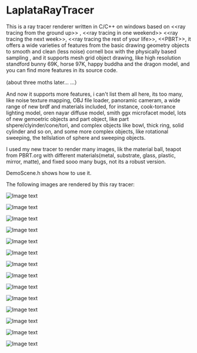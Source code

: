 # LaplataRayTracer
This is a ray tracer renderer written in C/C++ on windows based on &lt;&lt;ray tracing from the ground up>>  , &lt;&lt;ray tracing in one weekend>> &lt;&lt;ray tracing the next week>>,  &lt;&lt;ray tracing the rest of your life>>, &lt;&lt;PBRT>>, it offers a wide varieties of features from the basic drawing geometry objects to smooth and clean (less noise) cornell box with the physically based sampling , and it supports mesh grid object drawing, like high resolution standford bunny 69K, horse 97K, happy buddha and the dragon model, and you can find more features in its source code. 

(about three moths later... ...）

And now it supports more features, i can't list them all here, its too many, like noise texture mapping, OBJ file loader, panoramic cameram, a wide range of new brdf and materials included, for instance, cook-torrance lighting model, oren nayar diffuse model, smith ggx microfacet model, lots of new gemoetric objects and part object, like
part shpere/clyinder/cone/tori, and complex objects like bowl, thick ring, solid cylinder and so on, and some more complex objects, like rotational sweeping, the tellslation of sphere and sweeping objects.

I used my new tracer to render many images, lik the material ball, teapot from PBRT.org with different materials(metal, substrate, glass, plastic, mirror, matte), and fixed sooo many bugs, not its a robust version.


DemoScene.h shows how to use it.

The following images are rendered by this ray tracer:

![Image text](https://github.com/wenxiwu777/LaplataRayTracer/blob/master/ShowCaseOfScreenShoot/aluminum_like_teapot.png)

![Image text](https://github.com/wenxiwu777/LaplataRayTracer/blob/master/ShowCaseOfScreenShoot/big_helmet.png)

![Image text](https://github.com/wenxiwu777/LaplataRayTracer/blob/master/ShowCaseOfScreenShoot/material_ball2.png)

![Image text](https://github.com/wenxiwu777/LaplataRayTracer/blob/master/ShowCaseOfScreenShoot/fish_bowl_with_diff_material.png)

![Image text](https://github.com/wenxiwu777/LaplataRayTracer/blob/master/ShowCaseOfScreenShoot/instance_cone.png)

![Image text](https://github.com/wenxiwu777/LaplataRayTracer/blob/master/ShowCaseOfScreenShoot/instance_thick_ring.png)

![Image text](https://github.com/wenxiwu777/LaplataRayTracer/blob/master/ShowCaseOfScreenShoot/cor_bunny1.png)

![Image text](https://github.com/wenxiwu777/LaplataRayTracer/blob/master/ShowCaseOfScreenShoot/cor_bunny2.png)

![Image text](https://github.com/wenxiwu777/LaplataRayTracer/blob/master/ShowCaseOfScreenShoot/mac1.png)

![Image text](https://github.com/wenxiwu777/LaplataRayTracer/blob/master/ShowCaseOfScreenShoot/mac2.png)

![Image text](https://github.com/wenxiwu777/LaplataRayTracer/blob/master/ShowCaseOfScreenShoot/mac3.png)

![Image text](https://github.com/wenxiwu777/LaplataRayTracer/blob/master/ShowCaseOfScreenShoot/mac4.png)

![Image text](https://github.com/wenxiwu777/LaplataRayTracer/blob/master/ShowCaseOfScreenShoot/mac5.png)

![Image text](https://github.com/wenxiwu777/LaplataRayTracer/blob/master/ShowCaseOfScreenShoot/v3_cover_cuastics)
